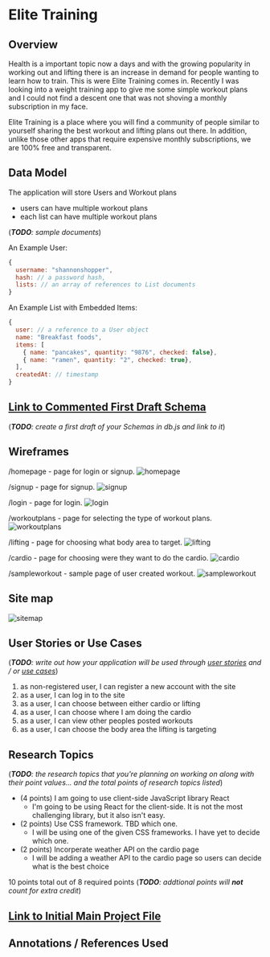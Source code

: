 

# Elite Training

## Overview



Health is a important topic now a days and with the growing popularity in working out and lifting there is an increase in demand for people wanting to learn how to train. This is were Elite Training comes in. Recently I was looking into a weight training app to give me some simple workout plans and I could not find a descent one that was not shoving a monthly subscription in my face. 

Elite Training is a place where you will find a community of people similar to yourself sharing the best workout and lifting plans out there. In addition, unlike those other apps that require expensive monthly subscriptions, we are 100% free and transparent.  


## Data Model


The application will store Users and Workout plans

* users can have multiple workout plans 
* each list can have multiple workout plans

(___TODO__: sample documents_)

An Example User:

```javascript
{
  username: "shannonshopper",
  hash: // a password hash,
  lists: // an array of references to List documents
}
```

An Example List with Embedded Items:

```javascript
{
  user: // a reference to a User object
  name: "Breakfast foods",
  items: [
    { name: "pancakes", quantity: "9876", checked: false},
    { name: "ramen", quantity: "2", checked: true},
  ],
  createdAt: // timestamp
}
```


## [Link to Commented First Draft Schema](db.js) 

(___TODO__: create a first draft of your Schemas in db.js and link to it_)

## Wireframes



/homepage - page for login or signup.
![homepage](documentation/homepage.png)

/signup - page for signup.
![signup](documentation/signup.png)

/login - page for login.
![login](documentation/login.png)

/workoutplans - page for selecting the type of workout plans.
![workoutplans](documentation/workoutplans.png)

/lifting - page for choosing what body area to target.
![lifting](documentation/lifting.png)

/cardio - page for choosing were they want to do the cardio.
![cardio](documentation/cardio.png)

/sampleworkout - sample page of user created workout.
![sampleworkout](documentation/sampleworkout.png)

## Site map

![sitemap](documentation/sitemap.png)



## User Stories or Use Cases

(___TODO__: write out how your application will be used through [user stories](http://en.wikipedia.org/wiki/User_story#Format) and / or [use cases](https://www.mongodb.com/download-center?jmp=docs&_ga=1.47552679.1838903181.1489282706#previous)_)

1. as non-registered user, I can register a new account with the site
2. as a user, I can log in to the site
3. as a user, I can choose between either cardio or lifting
4. as a user, I can choose where I am doing the cardio
5. as a user, I can view other peoples posted workouts
6. as a user, I can choose the body area the lifting is targeting

## Research Topics

(___TODO__: the research topics that you're planning on working on along with their point values... and the total points of research topics listed_)

* (4 points) I am going to use client-side JavaScript library React
    * I'm going to be using React for the client-side. It is not the most challenging library, but it also isn't easy.
* (2 points) Use CSS framework. TBD which one.
    * I will be using one of the given CSS frameworks. I have yet to decide which one.
* (2 points) Incorperate weather API on the cardio page
    * I will be adding a weather API to the cardio page so users can decide what is the best choice

10 points total out of 8 required points (___TODO__: addtional points will __not__ count for extra credit_)


## [Link to Initial Main Project File](app.js) 

## Annotations / References Used

